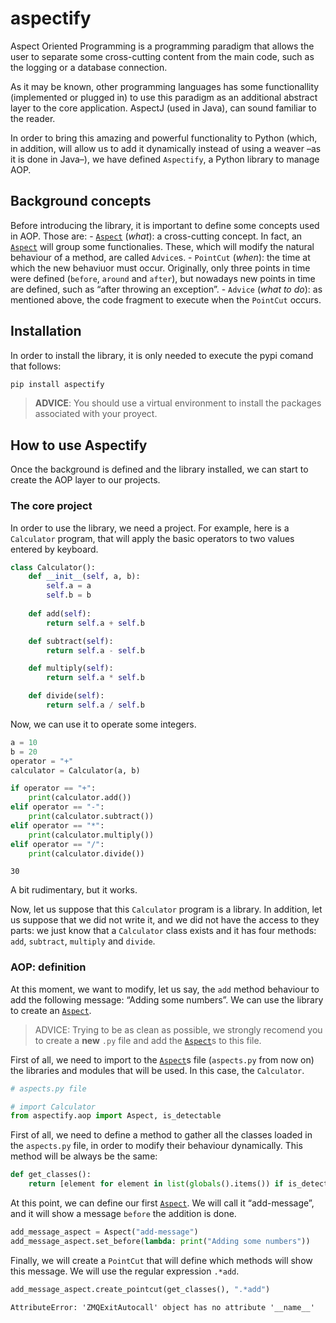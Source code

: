 aspectify
================

<!-- WARNING: THIS FILE WAS AUTOGENERATED! DO NOT EDIT! -->

Aspect Oriented Programming is a programming paradigm that allows the
user to separate some cross-cutting content from the main code, such as
the logging or a database connection.

As it may be known, other programming languages has some functionallity
(implemented or plugged in) to use this paradigm as an additional
abstract layer to the core application. AspectJ (used in Java), can
sound familiar to the reader.

In order to bring this amazing and powerful functionality to Python
(which, in addition, will allow us to add it dynamically instead of
using a weaver –as it is done in Java–), we have defined `Aspectify`, a
Python library to manage AOP.

## Background concepts

Before introducing the library, it is important to define some concepts
used in AOP. Those are: -
[`Aspect`](https://ruescog.github.io/aspectify/aop.html#aspect)
(*what*): a cross-cutting concept. In fact, an
[`Aspect`](https://ruescog.github.io/aspectify/aop.html#aspect) will
group some functionalies. These, which will modify the natural behaviour
of a method, are called `Advice`s. - `PointCut` (*when*): the time at
which the new behaviuor must occur. Originally, only three points in
time were defined (`before`, `around` and `after`), but nowadays new
points in time are defined, such as “after throwing an exception”. -
`Advice` (*what to do*): as mentioned above, the code fragment to
execute when the `PointCut` occurs.

## Installation

In order to install the library, it is only needed to execute the pypi
comand that follows:

``` sh
pip install aspectify
```

> **ADVICE**: You should use a virtual environment to install the
> packages associated with your proyect.

## How to use Aspectify

Once the background is defined and the library installed, we can start
to create the AOP layer to our projects.

### The core project

In order to use the library, we need a project. For example, here is a
`Calculator` program, that will apply the basic operators to two values
entered by keyboard.

``` python
class Calculator():
    def __init__(self, a, b):
        self.a = a
        self.b = b
    
    def add(self):
        return self.a + self.b

    def subtract(self):
        return self.a - self.b

    def multiply(self):
        return self.a * self.b

    def divide(self):
        return self.a / self.b
```

Now, we can use it to operate some integers.

``` python
a = 10
b = 20
operator = "+"
calculator = Calculator(a, b)

if operator == "+":
    print(calculator.add())
elif operator == "-":
    print(calculator.subtract())
elif operator == "*":
    print(calculator.multiply())
elif operator == "/":
    print(calculator.divide())
```

    30

A bit rudimentary, but it works.

Now, let us suppose that this `Calculator` program is a library. In
addition, let us suppose that we did not write it, and we did not have
the access to they parts: we just know that a `Calculator` class exists
and it has four methods: `add`, `subtract`, `multiply` and `divide`.

### AOP: definition

At this moment, we want to modify, let us say, the `add` method
behaviour to add the following message: “Adding some numbers”. We can
use the library to create an
[`Aspect`](https://ruescog.github.io/aspectify/aop.html#aspect).

> ADVICE: Trying to be as clean as possible, we strongly recomend you to
> create a **new** `.py` file and add the
> [`Aspect`](https://ruescog.github.io/aspectify/aop.html#aspect)s to
> this file.

First of all, we need to import to the
[`Aspect`](https://ruescog.github.io/aspectify/aop.html#aspect)s file
(`aspects.py` from now on) the libraries and modules that will be used.
In this case, the `Calculator`.

``` python
# aspects.py file

# import Calculator
from aspectify.aop import Aspect, is_detectable
```

First of all, we need to define a method to gather all the classes
loaded in the `aspects.py` file, in order to modify their behaviour
dynamically. This method will be always be the same:

``` python
def get_classes():
    return [element for element in list(globals().items()) if is_detectable(*element)]
```

At this point, we can define our first
[`Aspect`](https://ruescog.github.io/aspectify/aop.html#aspect). We will
call it “add-message”, and it will show a message `before` the addition
is done.

``` python
add_message_aspect = Aspect("add-message")
add_message_aspect.set_before(lambda: print("Adding some numbers"))
```

Finally, we will create a `PointCut` that will define which methods will
show this message. We will use the regular expression `.*add`.

``` python
add_message_aspect.create_pointcut(get_classes(), ".*add")
```

    AttributeError: 'ZMQExitAutocall' object has no attribute '__name__'
